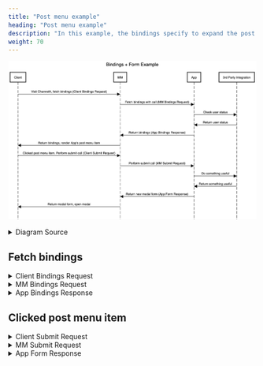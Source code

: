 ```yaml
---
title: "Post menu example"
heading: "Post menu example"
description: "In this example, the bindings specify to expand the post the user clicks on."
weight: 70
---
```


![binding-form-diagram.png](flow.png)

<details><summary>Diagram Source</summary>

https://sequencediagram.org

```
title Bindings + Form Example

Client->MM: Visit ChannelA, fetch bindings (Client Bindings Request)
MM->App:Fetch bindings with call (MM Bindings Request)
App->Third-party Integration:Check user status
Third-party Integration->App:Return user status
App->MM:Return bindings (App Bindings Response)
MM->Client:Return bindings, render App's post menu item
Client->MM:Clicked post menu item. Perform submit call (Client Submit Request)
MM->App:Perform submit call (MM Submit Request)
App->Third-party Integration:Do something useful
Third-party Integration->App:Return something useful
App->MM:Return new modal form (App Form Response)
MM->Client:Return modal form, open modal
```
</details>

## Fetch bindings

<details><summary>Client Bindings Request</summary>

`GET /plugins/com.mattermost.apps/api/v1/bindings?channel_id=ei748ohj3ig4ijofs5tr47wozh&scope=webapp`
</details>

<details><summary>MM Bindings Request</summary>

`POST /plugins/com.mattermost.apps/example/hello/bindings`
```json
{
    "path": "/bindings",
    "context": {
        "app_id": "helloworld",
        "bot_user_id": "i4wzxbk1hbbufq8rnecso96oxr",
        "acting_user_id": "81bqom3kjjbo7bcjcnzs6dc8uh",
        "user_id": "81bqom3kjjbo7bcjcnzs6dc8uh",
        "team_id": "",
        "channel_id": "ytqokpzzcinszf7ywrbdfitusw",
        "mattermost_site_url": "http://localhost:8065",
        "user_agent": "webapp",
        "bot_access_token": "gcn6r3ac178zbxwiw5pc38e8zc"
    }
}
```
</details>

<details><summary>App Bindings Response</summary>

```json
{
    "type": "ok",
    "data": [
        {
            "location": "/post_menu",
            "bindings": [
                {
                    "location": "send-button",
                    "icon": "icon.png",
                    "label": "send hello message",
                    "call": {
                        "path": "/send-modal",
                        "expand": {
                            "post": "all"
                        }
                    }
                }
            ]
        }
    ]
}
```
</details>

## Clicked post menu item

<details><summary>Client Submit Request</summary>

`POST /plugins/com.mattermost.apps/api/v1/call`
```json
{
    "path": "/send-modal/submit",
    "expand": {
        "post": "all"
    },
    "context": {
        "app_id": "helloworld",
        "location": "send-button",
        "channel_id": "ytqokpzzcinszf7ywrbdfitusw",
        "team_id": "t35b8k7hginoujwn76tfatue5e",
        "post_id": "jysnx7byebf49yxx1uynefajiy",
        "root_id": "",
        "user_agent": "webapp"
    }
}
```
</details>

<details><summary>MM Submit Request</summary>

`POST /plugins/com.mattermost.apps/example/hello/send/submit`
```json
{
    "path": "/send-modal/submit",
    "expand": {
        "post": "all"
    },
    "context": {
        "app_id": "helloworld",
        "location": "send-button",
        "bot_user_id": "i4wzxbk1hbbufq8rnecso96oxr",
        "acting_user_id": "81bqom3kjjbo7bcjcnzs6dc8uh",
        "team_id": "t35b8k7hginoujwn76tfatue5e",
        "channel_id": "ytqokpzzcinszf7ywrbdfitusw",
        "post_id": "jysnx7byebf49yxx1uynefajiy",
        "mattermost_site_url": "http://localhost:8065",
        "user_agent": "webapp",
        "bot_access_token": "sqo3nwt377ys3co78jzye3cwmw",
        "post": {
            "id": "jysnx7byebf49yxx1uynefajiy",
            "create_at": 1616447014367,
            "update_at": 1616447014367,
            "edit_at": 0,
            "delete_at": 0,
            "is_pinned": false,
            "user_id": "81bqom3kjjbo7bcjcnzs6dc8uh",
            "channel_id": "ytqokpzzcinszf7ywrbdfitusw",
            "root_id": "",
            "parent_id": "",
            "original_id": "",
            "message": "Hey I have a question",
            "type": "",
            "props": {},
            "hashtags": "",
            "pending_post_id": "",
            "reply_count": 0,
            "last_reply_at": 0,
            "participants": null
        }
    }
}
```
</details>

<details><summary>App Form Response</summary>

```json
{
    "type": "form",
    "form": {
        "title": "Hello, world!",
        "icon": "icon.png",
        "fields": [
            {
                "type": "text",
                "name": "message",
                "label": "message"
            },
            {
                "type": "user",
                "name": "user",
                "label": "user",
                "refresh": true
            },
            {
                "type": "dynamic_select",
                "name": "lookup",
                "label": "lookup"
            }
        ],
        "call": {
            "path": "/send"
        }
    }
}
```
</details>
